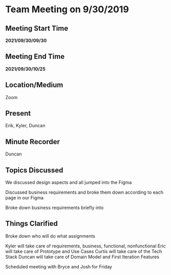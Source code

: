 # Team Meeting on 9/30/2019

## Meeting Start Time
**2021/09/30/09/30**

## Meeting End Time
**2021/09/30/10/25**

## Location/Medium

Zoom

## Present

Erik, Kyler, Duncan

## Minute Recorder

Duncan

## Topics Discussed

We discussed design aspects and all jumped into the Figma

Discussed business requirements and broke them down according to each page in our Figma

Broke down business requirements briefly into 

## Things Clarified

Broke down who will do what assignments

Kyler will take care of requirements, business, functional, nonfunctional
Eric will take care of Prototype and Use Cases
Curtis will take care of the Tech Stack
Duncan will take care of Domain Model and First Iteration Features

Scheduled meeting with Bryce and Josh for Friday